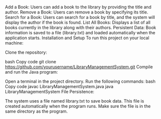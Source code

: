 Add a Book: Users can add a book to the library by providing the title and author.
Remove a Book: Users can remove a book by specifying its title.
Search for a Book: Users can search for a book by title, and the system will display the author if the book is found.
List All Books: Displays a list of all books currently in the library along with their authors.
Persistent Data: Book information is saved to a file (library.txt) and loaded automatically when the application starts.
Installation and Setup
To run this project on your local machine:

Clone the repository:

bash
Copy code
git clone https://github.com/yourusername/LibraryManagementSystem.git
Compile and run the Java program:

Open a terminal in the project directory.
Run the following commands:
bash
Copy code
javac LibraryManagementSystem.java
java LibraryManagementSystem
File Persistence:

The system uses a file named library.txt to save book data. This file is created automatically when the program runs. Make sure the file is in the same directory as the program.
